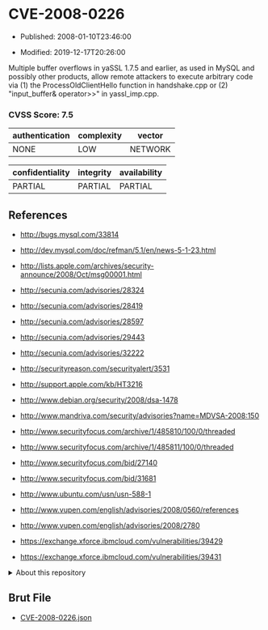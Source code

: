 # CVE-2008-0226

- Published: 2008-01-10T23:46:00

- Modified: 2019-12-17T20:26:00

Multiple buffer overflows in yaSSL 1.7.5 and earlier, as used in MySQL and possibly other products, allow remote attackers to execute arbitrary code via (1) the ProcessOldClientHello function in handshake.cpp or (2) "input_buffer& operator>>" in yassl_imp.cpp.

### CVSS Score: **7.5**

| authentication | complexity | vector |
| --- | --- | --- |
| NONE | LOW | NETWORK |

| confidentiality | integrity | availability |
| --- | --- | --- |
| PARTIAL | PARTIAL | PARTIAL |

## References

* http://bugs.mysql.com/33814

* http://dev.mysql.com/doc/refman/5.1/en/news-5-1-23.html

* http://lists.apple.com/archives/security-announce/2008/Oct/msg00001.html

* http://secunia.com/advisories/28324

* http://secunia.com/advisories/28419

* http://secunia.com/advisories/28597

* http://secunia.com/advisories/29443

* http://secunia.com/advisories/32222

* http://securityreason.com/securityalert/3531

* http://support.apple.com/kb/HT3216

* http://www.debian.org/security/2008/dsa-1478

* http://www.mandriva.com/security/advisories?name=MDVSA-2008:150

* http://www.securityfocus.com/archive/1/485810/100/0/threaded

* http://www.securityfocus.com/archive/1/485811/100/0/threaded

* http://www.securityfocus.com/bid/27140

* http://www.securityfocus.com/bid/31681

* http://www.ubuntu.com/usn/usn-588-1

* http://www.vupen.com/english/advisories/2008/0560/references

* http://www.vupen.com/english/advisories/2008/2780

* https://exchange.xforce.ibmcloud.com/vulnerabilities/39429

* https://exchange.xforce.ibmcloud.com/vulnerabilities/39431

<details>
<summary>About this repository</summary> 

  This repository is part of the project [Live Hack CVE](https://github.com/Live-Hack-CVE). Main website can be found [www.live-hack.org](https://www.live-hack.org) 
  
  Made by [Sn0wAlice](https://github.com/Sn0wAlice) for the people that care about security and need to have a feed of the latest CVEs. Hope you enjoy it, don't forget to star the repo and follow me on [Twitter](https://twitter.com/Sn0wAlice) and [Github](https://github.com/Sn0wAlice). And that is my [personnal website](https://www.alice-snow.me/)

  - [Home Page](https://github.com/Live-Hack-CVE)
  - [Framework](https://github.com/Live-Hack-CVE/cve-framework)
  - [CVE database](https://github.com/Live-Hack-CVE/full_database)
  - [Changelog](https://github.com/Live-Hack-CVE/Changelog)
</details>

## Brut File

* [CVE-2008-0226.json](https://raw.githubusercontent.com/Live-Hack-CVE/full_database/main/cves/2008/CVE-2008-0226.json)

